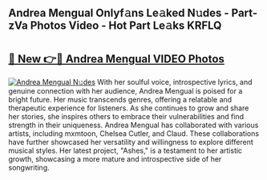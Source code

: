 ## Andrea Mengual Onlyf𝚊ns Le𝚊ked N𝚞des - Part-zVa Photos Video - Hot Part Le𝚊ks KRFLQ

# <h2><a href="http://ac28296.deff.icu/?id=Andrea+Mengual">🔗 New 👉🔴 Andrea Mengual VIDEO Photos</a></h2>

[![Andrea Mengual N𝚞des](https://i.imgur.com/rIISA9y.gif)](http://ac28296.deff.icu/?id=Andrea+Mengual)
With her soulful voice, introspective lyrics, and genuine connection with her audience, Andrea Mengual is poised for a bright future. Her music transcends genres, offering a relatable and therapeutic experience for listeners. As she continues to grow and share her stories, she inspires others to embrace their vulnerabilities and find strength in their uniqueness. Andrea Mengual has collaborated with various artists, including mxmtoon, Chelsea Cutler, and Claud. These collaborations have further showcased her versatility and willingness to explore different musical styles. Her latest project, "Ashes," is a testament to her artistic growth, showcasing a more mature and introspective side of her songwriting.
